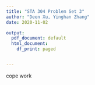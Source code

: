 ```yaml
---
title: "STA 304 Problem Set 3"
author: "Deen Xu, Yinghan Zhang"
date: 2020-11-02

output:
  pdf_document: default
  html_document:
    df_print: paged


---
```

cope work 
